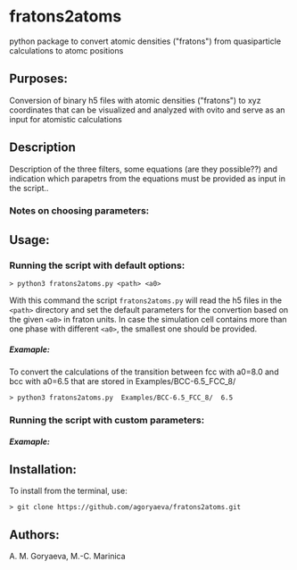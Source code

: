 # fratons2atoms

python package to convert atomic densities ("fratons") from quasiparticle calculations to atomc positions


Purposes:
-----------------
Conversion of binary h5 files with atomic densities  ("fratons") to xyz coordinates that can be visualized and analyzed with ovito and serve as an input for atomistic calculations

Description
----------------
Description of the three filters, some equations (are they possible??) and indication which parapetrs from the equations must be provided as input in the script..  

### Notes on choosing parameters:

Usage:
-----------------
### Running the script with default options:

```
> python3 fratons2atoms.py <path> <a0>
```
  
With this command the script `fratons2atoms.py` will read the h5 files in the `<path>` directory and set the default parameters for the convertion based on the given `<a0>` in fraton units. In case the simulation cell contains more than one phase with different `<a0>`, the smallest one should be provided. 
  
  ##### Examaple: 
  
  To convert the calculations of the transition between fcc with a0=8.0 and bcc with a0=6.5 that are stored in Examples/BCC-6.5_FCC_8/ 
  
 ``` 
 > python3 fratons2atoms.py  Examples/BCC-6.5_FCC_8/  6.5
 ``` 
### Running the script with custom parameters:

  ##### Examaple: 



Installation:
-----------------
To install from the terminal, use:

```
> git clone https://github.com/agoryaeva/fratons2atoms.git
```

Authors:
----------
A. M. Goryaeva, M.-C. Marinica

